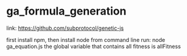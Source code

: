# ga_formula_generation

link: https://github.com/subprotocol/genetic-js

first install npm, then install node
from command line run: node ga_equation.js
the global variable that contains all fitness is allFitness
